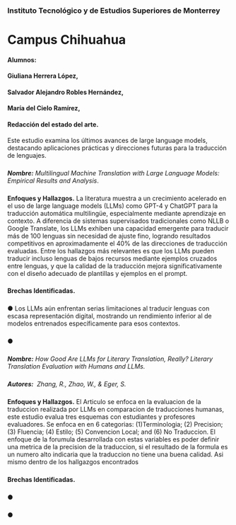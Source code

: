 ### Instituto Tecnológico y de Estudios Superiores de Monterrey

# Campus Chihuahua

#### Alumnos:

#### Giuliana Herrera López, 

#### Salvador Alejandro Robles Hernández,

#### María del Cielo Ramírez,



#### Redacción del estado del arte.

Este estudio examina los últimos avances de large language models,
destacando aplicaciones prácticas y direcciones futuras para la traducción de
lenguajes.
###
**_Nombre:_** _Multilingual Machine Translation with Large Language Models: Empirical
Results and Analysis_.
###
**Enfoques y Hallazgos.**
La literatura muestra a un crecimiento acelerado en el uso de large
language models (LLMs) como GPT-4 y ChatGPT para la traducción automática
multilingüe, especialmente mediante aprendizaje en contexto. A diferencia de
sistemas supervisados tradicionales como NLLB o Google Translate, los LLMs
exhiben una capacidad emergente para traducir más de 100 lenguas sin
necesidad de ajuste fino, logrando resultados competitivos en aproximadamente
el 40% de las direcciones de traducción evaluadas. Entre los hallazgos más
relevantes es que los LLMs pueden traducir incluso lenguas de bajos recursos
mediante ejemplos cruzados entre lenguas, y que la calidad de la traducción
mejora significativamente con el diseño adecuado de plantillas y ejemplos en el
prompt.


###
**Brechas Identificadas.**
###
● Los LLMs aún enfrentan serias limitaciones al traducir lenguas con
escasa representación digital, mostrando un rendimiento inferior al
de modelos entrenados específicamente para esos contextos.
###
● 
###
**_Nombre:_** _How Good Are LLMs for Literary Translation, Really? Literary Translation
Evaluation with Humans and LLMs._
###
**_Autores:_** _‌ Zhang, R., Zhao, W., & Eger, S._
###
**Enfoques y Hallazgos.**
El Articulo se enfoca en la evaluacion de la traduccion realizada por
LLMs en comparacion de traducciones humanas, este estudio evalua tres
esquemas con estudiantes y profesores evaluadores. Se enfoca en en 6
categorias: (1)Terminologia; (2) Precision; (3) Fluencia; (4) Estilo; (5) Convencion
Local; and (6) No Traduccion.
El enfoque de la forumula desarrollada con estas variables es poder definir una metrica de la precision de
la traduccion, si el resultado de la formula es un numero alto indicaria que la
traduccion no tiene una buena calidad. Asi mismo dentro de los hallgazgos
encontrados
###
**Brechas Identificadas.**
###
● 
###
● 
